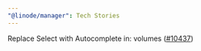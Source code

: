 ```yaml
---
"@linode/manager": Tech Stories
---
```


Replace Select with Autocomplete in: volumes ([#10437](https://github.com/linode/manager/pull/10437))
